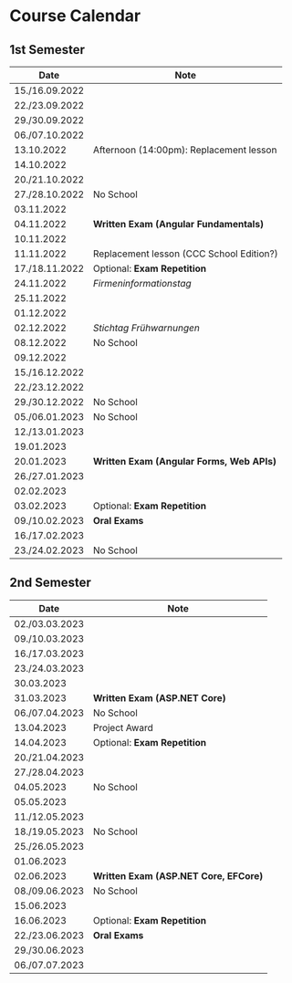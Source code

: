# Course Calendar

## 1st Semester

| Date           | Note                                       |
| -------------- | ------------------------------------------ |
| 15./16.09.2022 |                                            |
| 22./23.09.2022 |                                            |
| 29./30.09.2022 |                                            |
| 06./07.10.2022 |                                            |
| 13.10.2022     | Afternoon (14:00pm): Replacement lesson    |
| 14.10.2022     |                                            |
| 20./21.10.2022 |                                            |
| 27./28.10.2022 | No School                                  |
| 03.11.2022     |                                            |
| 04.11.2022     | **Written Exam (Angular Fundamentals)**    |
| 10.11.2022     |                                            |
| 11.11.2022     | Replacement lesson (CCC School Edition?)   |
| 17./18.11.2022 | Optional: **Exam Repetition**              |
| 24.11.2022     | *Firmeninformationstag*                    |
| 25.11.2022     |                                            |
| 01.12.2022     |                                            |
| 02.12.2022     | *Stichtag Frühwarnungen*                   |
| 08.12.2022     | No School                                  |
| 09.12.2022     |                                            |
| 15./16.12.2022 |                                            |
| 22./23.12.2022 |                                            |
| 29./30.12.2022 | No School                                  |
| 05./06.01.2023 | No School                                  |
| 12./13.01.2023 |                                            |
| 19.01.2023     |                                            |
| 20.01.2023     | **Written Exam (Angular Forms, Web APIs)** |
| 26./27.01.2023 |                                            |
| 02.02.2023     |                                            |
| 03.02.2023     | Optional: **Exam Repetition**              |
| 09./10.02.2023 | **Oral Exams**                             |
| 16./17.02.2023 |                                            |
| 23./24.02.2023 | No School                                  |

## 2nd Semester

| Date           | Note                                    |
| -------------- | --------------------------------------- |
| 02./03.03.2023 |                                         |
| 09./10.03.2023 |                                         |
| 16./17.03.2023 |                                         |
| 23./24.03.2023 |                                         |
| 30.03.2023     |                                         |
| 31.03.2023     | **Written Exam (ASP.NET Core)**         |
| 06./07.04.2023 | No School                               |
| 13.04.2023     | Project Award                           |
| 14.04.2023     | Optional: **Exam Repetition**           |
| 20./21.04.2023 |                                         |
| 27./28.04.2023 |                                         |
| 04.05.2023     | No School                               |
| 05.05.2023     |                                         |
| 11./12.05.2023 |                                         |
| 18./19.05.2023 | No School                               |
| 25./26.05.2023 |                                         |
| 01.06.2023     |                                         |
| 02.06.2023     | **Written Exam (ASP.NET Core, EFCore)** |
| 08./09.06.2023 | No School                               |
| 15.06.2023     |                                         |
| 16.06.2023     | Optional: **Exam Repetition**           |
| 22./23.06.2023 | **Oral Exams**                          |
| 29./30.06.2023 |                                         |
| 06./07.07.2023 |                                         |

